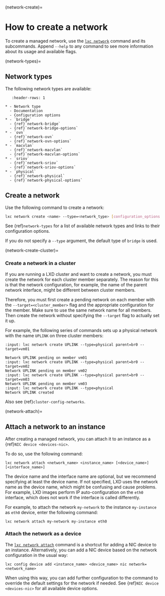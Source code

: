 (network-create)=
# How to create a network

To create a managed network, use the [`lxc network`](lxc_network.md) command and its subcommands.
Append `--help` to any command to see more information about its usage and available flags.

(network-types)=
## Network types

The following network types are available:

```{list-table}
   :header-rows: 1

* - Network type
  - Documentation
  - Configuration options
* - `bridge`
  - {ref}`network-bridge`
  - {ref}`network-bridge-options`
* - `ovn`
  - {ref}`network-ovn`
  - {ref}`network-ovn-options`
* - `macvlan`
  - {ref}`network-macvlan`
  - {ref}`network-macvlan-options`
* - `sriov`
  - {ref}`network-sriov`
  - {ref}`network-sriov-options`
* - `physical`
  - {ref}`network-physical`
  - {ref}`network-physical-options`

```

## Create a network

Use the following command to create a network:

```bash
lxc network create <name> --type=<network_type> [configuration_options...]
```

See {ref}`network-types` for a list of available network types and links to their configuration options.

If you do not specify a `--type` argument, the default type of `bridge` is used.

(network-create-cluster)=
### Create a network in a cluster

If you are running a LXD cluster and want to create a network, you must create the network for each cluster member separately.
The reason for this is that the network configuration, for example, the name of the parent network interface, might be different between cluster members.

Therefore, you must first create a pending network on each member with the `--target=<cluster_member>` flag and the appropriate configuration for the member.
Make sure to use the same network name for all members.
Then create the network without specifying the `--target` flag to actually set it up.

For example, the following series of commands sets up a physical network with the name `UPLINK` on three cluster members:

```{terminal}
:input: lxc network create UPLINK --type=physical parent=br0 --target=vm01

Network UPLINK pending on member vm01
:input: lxc network create UPLINK --type=physical parent=br0 --target=vm02
Network UPLINK pending on member vm02
:input: lxc network create UPLINK --type=physical parent=br0 --target=vm03
Network UPLINK pending on member vm03
:input: lxc network create UPLINK --type=physical
Network UPLINK created
```

Also see {ref}`cluster-config-networks`.

(network-attach)=
## Attach a network to an instance

After creating a managed network, you can attach it to an instance as a {ref}`NIC device <devices-nic>`.

To do so, use the following command:

    lxc network attach <network_name> <instance_name> [<device_name>] [<interface_name>]

The device name and the interface name are optional, but we recommend specifying at least the device name.
If not specified, LXD uses the network name as the device name, which might be confusing and cause problems.
For example, LXD images perform IP auto-configuration on the `eth0` interface, which does not work if the interface is called differently.

For example, to attach the network `my-network` to the instance `my-instance` as `eth0` device, enter the following command:

    lxc network attach my-network my-instance eth0

### Attach the network as a device

The [`lxc network attach`](lxc_network_attach.md) command is a shortcut for adding a NIC device to an instance.
Alternatively, you can add a NIC device based on the network configuration in the usual way:

    lxc config device add <instance_name> <device_name> nic network=<network_name>

When using this way, you can add further configuration to the command to override the default settings for the network if needed.
See {ref}`NIC device <devices-nic>` for all available device options.
